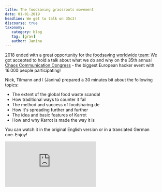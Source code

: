 ```yaml
---
title: The foodsaving grassroots movement
date: 01-01-2019
headline: We get to talk on 35c3!
discourse: true
taxonomy:
   category: blog
   tag: [grav]
   author: Janina
---
```


2018 ended with a great opportunity for the [foodsaving worldwide team](https://foodsaving.world/team): We got accepted to hold a talk about what we do and why on the 35th annual [Chaos Communication Congress](https://en.wikipedia.org/wiki/Chaos_Communication_Congress) - the biggest European hacker event with 16.000 people participating!

Nick, Tilmann and I (Janina) prepared a 30 minutes bit about the following topics:

- The extent of the global food waste scandal
- How traditional ways to counter it fail
- The method and success of foodsharing.de
- How it's spreading further and further
- The idea and basic features of Karrot
- How and why Karrot is made the way it is

You can watch it in the original English version or in a translated German one. Enjoy!

<div class="grav-youtube">
  <iframe src="https://media.ccc.de/v/35c3-9882-the_foodsaving_grassroots_movement/oembed" frameborder="0" allowfullscreen></iframe>
</div>
